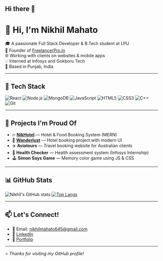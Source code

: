 ## Hi there 👋
# 👋 Hi, I'm Nikhil Mahato

🎓 A passionate Full Stack Developer & B.Tech student at LPU  
💼 Founder of [FreelancerPro.in](https://freelancerpro.in)  
🌐 Working with clients on websites & mobile apps  
💡 Interned at Infosys and Gokboru Tech  
📍 Based in Punjab, India

---

## 🚀 Tech Stack

![React](https://img.shields.io/badge/-React-black?style=flat-square&logo=react)
![Node.js](https://img.shields.io/badge/-Node.js-black?style=flat-square&logo=node.js)
![MongoDB](https://img.shields.io/badge/-MongoDB-black?style=flat-square&logo=mongodb)
![JavaScript](https://img.shields.io/badge/-JavaScript-black?style=flat-square&logo=javascript)
![HTML5](https://img.shields.io/badge/-HTML5-black?style=flat-square&logo=html5)
![CSS3](https://img.shields.io/badge/-CSS3-black?style=flat-square&logo=css3)
![C++](https://img.shields.io/badge/-C++-black?style=flat-square&logo=cplusplus)
![Git](https://img.shields.io/badge/-Git-black?style=flat-square&logo=git)

---

## 🌟 Projects I'm Proud Of

- 🔥 **[NikHotel](https://github.com/nikhilmahato104/NikHotel)** — Hotel & Food Booking System (MERN)
- 🧭 **[Wanderlust](https://github.com/nikhilmahato104/Wanderlust)** — Hotel booking project with modern UI
- ✈️ **Aviatours** — Travel booking website for Australian clients
- 🧠 **Health Checker** — Health assessment system (Infosys Internship)
- 🕹️ **Simon Says Game** — Memory color game using JS & CSS

---

## 📊 GitHub Stats

![Nikhil's GitHub stats](https://github-readme-stats.vercel.app/api?username=nikhilmahato104&show_icons=true&theme=tokyonight)
[![Top Langs](https://github-readme-stats.vercel.app/api/top-langs/?username=nikhilmahato104&layout=compact&theme=tokyonight)](https://github.com/anuraghazra/github-readme-stats)

---

## 📫 Let's Connect!

- 📧 Email: nikhilmahato645@gmail.com  
- 🔗 [LinkedIn](https://linkedin.com/in/nikhilmahato104)  
- 💼 [Portfolio](https://nikhil.freelancerpro.in)

---

⭐️ *Thanks for visiting my GitHub profile!*

<!--
**nikhilmahato104/nikhilmahato104** is a ✨ _special_ ✨ repository because its `README.md` (this file) appears on your GitHub profile.

Here are some ideas to get you started:

- 🔭 I’m currently working on ...
- 🌱 I’m currently learning ...
- 👯 I’m looking to collaborate on ...
- 🤔 I’m looking for help with ...
- 💬 Ask me about ...
- 📫 How to reach me: ...
- 😄 Pronouns: ...
- ⚡ Fun fact: ...
-->
